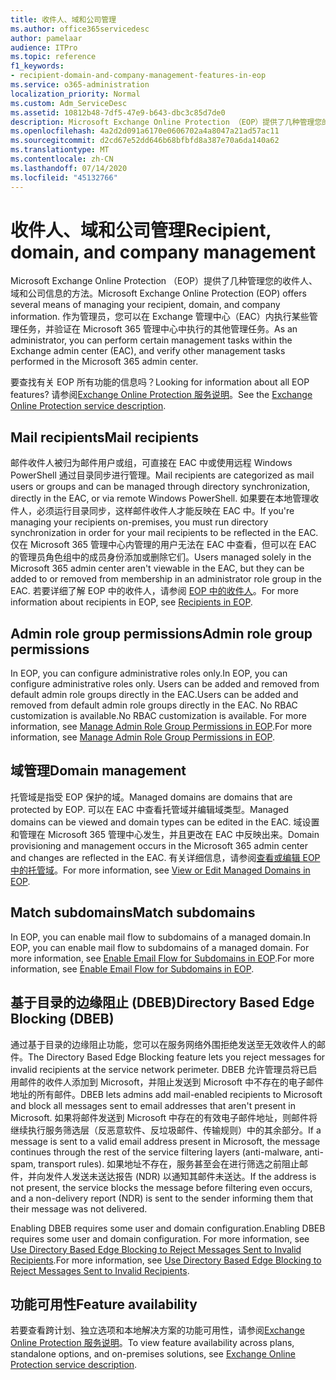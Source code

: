 ```yaml
---
title: 收件人、域和公司管理
ms.author: office365servicedesc
author: pamelaar
audience: ITPro
ms.topic: reference
f1_keywords:
- recipient-domain-and-company-management-features-in-eop
ms.service: o365-administration
localization_priority: Normal
ms.custom: Adm_ServiceDesc
ms.assetid: 10812b48-7df5-47e9-b643-dbc3c85d7de0
description: Microsoft Exchange Online Protection （EOP）提供了几种管理您的收件人、域和公司信息的方法。 作为管理员，您可以在 Exchange 管理中心（EAC）内执行某些管理任务，并验证在 Microsoft 365 管理中心中执行的其他管理任务。
ms.openlocfilehash: 4a2d2d091a6170e0606702a4a8047a21ad57ac11
ms.sourcegitcommit: d2cd67e52dd646b68bfbfd8a387e70a6da140a62
ms.translationtype: MT
ms.contentlocale: zh-CN
ms.lasthandoff: 07/14/2020
ms.locfileid: "45132766"
---
```

# <a name="recipient-domain-and-company-management"></a><span data-ttu-id="97af8-104">收件人、域和公司管理</span><span class="sxs-lookup"><span data-stu-id="97af8-104">Recipient, domain, and company management</span></span>

<span data-ttu-id="97af8-105">Microsoft Exchange Online Protection （EOP）提供了几种管理您的收件人、域和公司信息的方法。</span><span class="sxs-lookup"><span data-stu-id="97af8-105">Microsoft Exchange Online Protection (EOP) offers several means of managing your recipient, domain, and company information.</span></span> <span data-ttu-id="97af8-106">作为管理员，您可以在 Exchange 管理中心（EAC）内执行某些管理任务，并验证在 Microsoft 365 管理中心中执行的其他管理任务。</span><span class="sxs-lookup"><span data-stu-id="97af8-106">As an administrator, you can perform certain management tasks within the Exchange admin center (EAC), and verify other management tasks performed in the Microsoft 365 admin center.</span></span>
  
<span data-ttu-id="97af8-107">要查找有关 EOP 所有功能的信息吗？</span><span class="sxs-lookup"><span data-stu-id="97af8-107">Looking for information about all EOP features?</span></span> <span data-ttu-id="97af8-108">请参阅[Exchange Online Protection 服务说明](exchange-online-protection-service-description.md)。</span><span class="sxs-lookup"><span data-stu-id="97af8-108">See the [Exchange Online Protection service description](exchange-online-protection-service-description.md).</span></span>
  
## <a name="mail-recipients"></a><span data-ttu-id="97af8-109">Mail recipients</span><span class="sxs-lookup"><span data-stu-id="97af8-109">Mail recipients</span></span>

<span data-ttu-id="97af8-110">邮件收件人被归为邮件用户或组，可直接在 EAC 中或使用远程 Windows PowerShell 通过目录同步进行管理。</span><span class="sxs-lookup"><span data-stu-id="97af8-110">Mail recipients are categorized as mail users or groups and can be managed through directory synchronization, directly in the EAC, or via remote Windows PowerShell.</span></span> <span data-ttu-id="97af8-111">如果要在本地管理收件人，必须运行目录同步，这样邮件收件人才能反映在 EAC 中。</span><span class="sxs-lookup"><span data-stu-id="97af8-111">If you're managing your recipients on-premises, you must run directory synchronization in order for your mail recipients to be reflected in the EAC.</span></span> <span data-ttu-id="97af8-112">仅在 Microsoft 365 管理中心内管理的用户无法在 EAC 中查看，但可以在 EAC 的管理员角色组中的成员身份添加或删除它们。</span><span class="sxs-lookup"><span data-stu-id="97af8-112">Users managed solely in the Microsoft 365 admin center aren't viewable in the EAC, but they can be added to or removed from membership in an administrator role group in the EAC.</span></span> <span data-ttu-id="97af8-113">若要详细了解 EOP 中的收件人，请参阅 [EOP 中的收件人](https://go.microsoft.com/fwlink/p/?LinkId=280011)。</span><span class="sxs-lookup"><span data-stu-id="97af8-113">For more information about recipients in EOP, see [Recipients in EOP](https://go.microsoft.com/fwlink/p/?LinkId=280011).</span></span>
  
## <a name="admin-role-group-permissions"></a><span data-ttu-id="97af8-114">Admin role group permissions</span><span class="sxs-lookup"><span data-stu-id="97af8-114">Admin role group permissions</span></span>

<span data-ttu-id="97af8-115">In EOP, you can configure administrative roles only.</span><span class="sxs-lookup"><span data-stu-id="97af8-115">In EOP, you can configure administrative roles only.</span></span> <span data-ttu-id="97af8-116">Users can be added and removed from default admin role groups directly in the EAC.</span><span class="sxs-lookup"><span data-stu-id="97af8-116">Users can be added and removed from default admin role groups directly in the EAC.</span></span> <span data-ttu-id="97af8-117">No RBAC customization is available.</span><span class="sxs-lookup"><span data-stu-id="97af8-117">No RBAC customization is available.</span></span> <span data-ttu-id="97af8-118">For more information, see [Manage Admin Role Group Permissions in EOP](https://go.microsoft.com/fwlink/p/?LinkId=282238).</span><span class="sxs-lookup"><span data-stu-id="97af8-118">For more information, see [Manage Admin Role Group Permissions in EOP](https://go.microsoft.com/fwlink/p/?LinkId=282238).</span></span>
  
## <a name="domain-management"></a><span data-ttu-id="97af8-119">域管理</span><span class="sxs-lookup"><span data-stu-id="97af8-119">Domain management</span></span>

<span data-ttu-id="97af8-120">托管域是指受 EOP 保护的域。</span><span class="sxs-lookup"><span data-stu-id="97af8-120">Managed domains are domains that are protected by EOP.</span></span> <span data-ttu-id="97af8-121">可以在 EAC 中查看托管域并编辑域类型。</span><span class="sxs-lookup"><span data-stu-id="97af8-121">Managed domains can be viewed and domain types can be edited in the EAC.</span></span> <span data-ttu-id="97af8-122">域设置和管理在 Microsoft 365 管理中心发生，并且更改在 EAC 中反映出来。</span><span class="sxs-lookup"><span data-stu-id="97af8-122">Domain provisioning and management occurs in the Microsoft 365 admin center and changes are reflected in the EAC.</span></span> <span data-ttu-id="97af8-123">有关详细信息，请参阅[查看或编辑 EOP 中的托管域](https://go.microsoft.com/fwlink/p/?LinkId=282239)。</span><span class="sxs-lookup"><span data-stu-id="97af8-123">For more information, see [View or Edit Managed Domains in EOP](https://go.microsoft.com/fwlink/p/?LinkId=282239).</span></span>
  
## <a name="match-subdomains"></a><span data-ttu-id="97af8-124">Match subdomains</span><span class="sxs-lookup"><span data-stu-id="97af8-124">Match subdomains</span></span>

<span data-ttu-id="97af8-125">In EOP, you can enable mail flow to subdomains of a managed domain.</span><span class="sxs-lookup"><span data-stu-id="97af8-125">In EOP, you can enable mail flow to subdomains of a managed domain.</span></span> <span data-ttu-id="97af8-126">For more information, see [Enable Email Flow for Subdomains in EOP](https://go.microsoft.com/fwlink/p/?LinkId=397213).</span><span class="sxs-lookup"><span data-stu-id="97af8-126">For more information, see [Enable Email Flow for Subdomains in EOP](https://go.microsoft.com/fwlink/p/?LinkId=397213).</span></span> 
  
## <a name="directory-based-edge-blocking-dbeb"></a><span data-ttu-id="97af8-127">基于目录的边缘阻止 (DBEB)</span><span class="sxs-lookup"><span data-stu-id="97af8-127">Directory Based Edge Blocking (DBEB)</span></span>

<span data-ttu-id="97af8-128">通过基于目录的边缘阻止功能，您可以在服务网络外围拒绝发送至无效收件人的邮件。</span><span class="sxs-lookup"><span data-stu-id="97af8-128">The Directory Based Edge Blocking feature lets you reject messages for invalid recipients at the service network perimeter.</span></span> <span data-ttu-id="97af8-129">DBEB 允许管理员将已启用邮件的收件人添加到 Microsoft，并阻止发送到 Microsoft 中不存在的电子邮件地址的所有邮件。</span><span class="sxs-lookup"><span data-stu-id="97af8-129">DBEB lets admins add mail-enabled recipients to Microsoft and block all messages sent to email addresses that aren't present in Microsoft.</span></span> <span data-ttu-id="97af8-130">如果将邮件发送到 Microsoft 中存在的有效电子邮件地址，则邮件将继续执行服务筛选层（反恶意软件、反垃圾邮件、传输规则）中的其余部分。</span><span class="sxs-lookup"><span data-stu-id="97af8-130">If a message is sent to a valid email address present in Microsoft, the message continues through the rest of the service filtering layers (anti-malware, anti-spam, transport rules).</span></span> <span data-ttu-id="97af8-131">如果地址不存在，服务甚至会在进行筛选之前阻止邮件，并向发件人发送未送达报告 (NDR) 以通知其邮件未送达。</span><span class="sxs-lookup"><span data-stu-id="97af8-131">If the address is not present, the service blocks the message before filtering even occurs, and a non-delivery report (NDR) is sent to the sender informing them that their message was not delivered.</span></span> 
  
<span data-ttu-id="97af8-132">Enabling DBEB requires some user and domain configuration.</span><span class="sxs-lookup"><span data-stu-id="97af8-132">Enabling DBEB requires some user and domain configuration.</span></span> <span data-ttu-id="97af8-133">For more information, see [Use Directory Based Edge Blocking to Reject Messages Sent to Invalid Recipients](https://go.microsoft.com/fwlink/p/?LinkId=390676).</span><span class="sxs-lookup"><span data-stu-id="97af8-133">For more information, see [Use Directory Based Edge Blocking to Reject Messages Sent to Invalid Recipients](https://go.microsoft.com/fwlink/p/?LinkId=390676).</span></span>
  
## <a name="feature-availability"></a><span data-ttu-id="97af8-134">功能可用性</span><span class="sxs-lookup"><span data-stu-id="97af8-134">Feature availability</span></span>

<span data-ttu-id="97af8-135">若要查看跨计划、独立选项和本地解决方案的功能可用性，请参阅[Exchange Online Protection 服务说明](exchange-online-protection-service-description.md)。</span><span class="sxs-lookup"><span data-stu-id="97af8-135">To view feature availability across plans, standalone options, and on-premises solutions, see [Exchange Online Protection service description](exchange-online-protection-service-description.md).</span></span>
